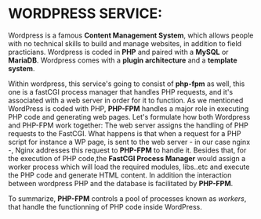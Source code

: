 # WORDPRESS SERVICE:
Wordpress is a famous **Content Management System**, which allows people with no technical skills to build and manage websites, in addition to field practicians. Wordpress is coded in **PHP** and paired with a **MySQL** or **MariaDB**. Wordpress comes with a **plugin architecture** and a **template system**.

Within wordpress, this service's going to consist of **php-fpm** as well, this one is a fastCGI process manager that handles PHP requests, and it's associated with a web server in order for it to function.
As we mentioned WordPress is coded with PHP, **PHP-FPM** handles a major role in executing PHP code and generating web pages.
Let's formulate how both Wordpress and PHP-FPM work together:
The web server assigns the handling of PHP requests to the FastCGI. What happens is that when a request for a PHP script for instance a WP page, is sent to the web server - in our case nginx -, Nginx addresses  this request to **PHP-FPM** to handle it. Besides that, for the execution of PHP code,the **FastCGI Process Manager** would assign a worker process which will load the required modules, libs..etc and execute the PHP code and generate HTML content. In addition the interaction between wordpress PHP and the database is facilitated by **PHP-FPM**. 

To summarize, **PHP-FPM** controls a pool of processes known as *workers*, that handle the functionning of PHP code inside WordPress.